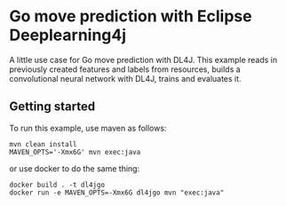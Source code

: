 # Go move prediction with Eclipse Deeplearning4j

A little use case for Go move prediction with DL4J. This example reads in previously
created features and labels from resources, builds a convolutional neural network with
DL4J, trains and evaluates it.

## Getting started

To run this example, use maven as follows:

```{bash}
mvn clean install
MAVEN_OPTS='-Xmx6G' mvn exec:java
```

or use docker to do the same thing:

```{bash}
docker build . -t dl4jgo
docker run -e MAVEN_OPTS=-Xmx6G dl4jgo mvn "exec:java"
```
